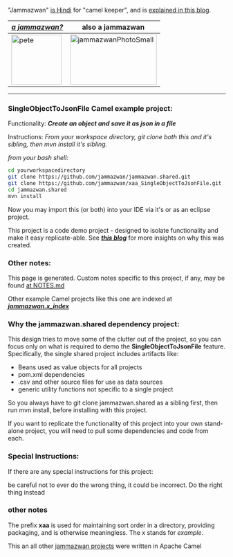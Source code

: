 "Jammazwan" [is Hindi](href="https://books.google.com/books?id=_kWROaer5UsC&amp;pg=PA1138&amp;lpg=PA1138&amp;dq=jammazwan+camel+keeper+hindi&amp;source=bl&amp;ots=7FaF5BXK_F&amp;sig=Cg-U5ORP3dHrFycaCFvo34GdpZ0&amp;hl=en&amp;sa=X&amp;ved=0ahUKEwj8v4OV3YbNAhVjpIMKHSYUB_oQ6AEIHDAA#v=onepage&amp;q=jammazwan%20camel%20keeper%20hindi&amp;f=false) for "camel keeper", and is [explained in this blog](https://betterologist.net/2016/05/jammazwan-projects-for-learning-apache-camel/).

|[**_a jammazwan?_**](https://betterologist.net/2016/06/jammazwan-for-hire/)|also a jammazwan|
| --- | --- |
|<img class="style-svg" src="https://betterologist.net/wp-content/uploads/2016/05/pete-300x297.jpg" alt="pete" width="116" height="115" />|<img class="style-svg" src="https://betterologist.net/wp-content/uploads/2016/05/jammazwanPhotoSmall.png" alt="jammazwanPhotoSmall" width="200" height="116" />|

---

### SingleObjectToJsonFile Camel example project:

Functionality: **_Create an object and save it as json in a file_**

Instructions: _From your workspace directory, git clone both this and it's sibling, then mvn install it's sibling._

_from your bash shell:_

```bash
cd yourworkspacedirectory
git clone https://github.com/jammazwan/jammazwan.shared.git
git clone https://github.com/jammazwan/xaa_SingleObjectToJsonFile.git
cd jammazwan.shared
mvn install 
```
Now you may import this (or both) into your IDE via it's or as an eclipse project.

This project is a code demo project - designed to isolate functionality and make it easy replicate-able. See [**_this blog_**](https://betterologist.net/2016/05/jammazwan-projects-for-learning-apache-camel/) for more insights on why this was created.

### Other notes:

This page is generated. Custom notes specific to this project, if any, may be found [at NOTES.md](NOTES.md)

Other example Camel projects like this one are indexed at [**_jammazwan.x_index_**](https://github.com/jammazwan/jammazwan.x_index)

### Why the jammazwan.shared dependency project:

This design tries to move some of the clutter out of the project, 
so you can focus only on what is required to demo the **SingleObjectToJsonFile** feature. 
Specifically, the single shared project includes artifacts like:

 * Beans used as value objects for all projects
 * pom.xml dependencies 
 * .csv and other source files for use as data sources
 * generic utility functions not specific to a single project

So you always have to git clone jammazwan.shared as a sibling first, 
then run mvn install, before installing with this project.

If you want to replicate the functionality of this project into your own stand-alone project, you will need to pull some dependencies and code from each.

### Special Instructions:

If there are any special instructions for this project:

be careful not to ever do the wrong thing, it could be incorrect. Do the right thing instead

### other notes

The prefix **xaa** is used for maintaining sort order in a directory, providing packaging, and is otherwise meaningless. The x stands for _example_.

This an all other [jammazwan projects](https://github.com/jammazwan) were written in Apache Camel